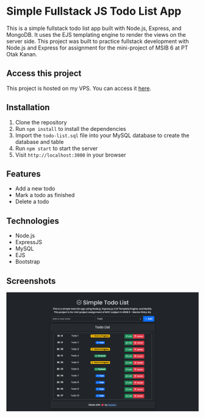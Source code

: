 # Simple Fullstack JS Todo List App
This is a simple fullstack todo list app built with Node.js, Express, and MongoDB. It uses the EJS templating engine to render the views on the server side. This project was built to practice fullstack development with Node.js and Express for assignment for the mini-project of MSIB 6 at PT Otak Kanan.

## Access this project
This project is hosted on my VPS. You can access it [here](https://todolist.faykarr.my.id/).

## Installation
1. Clone the repository
2. Run `npm install` to install the dependencies
3. Import the `todo-list.sql` file into your MySQL database to create the database and table
4. Run `npm start` to start the server
5. Visit `http://localhost:3000` in your browser

## Features
- Add a new todo
- Mark a todo as finished
- Delete a todo

## Technologies
- Node.js
- ExpressJS
- MySQL
- EJS
- Bootstrap

## Screenshots
![screenshot](./public/img/learn-mvc-js.png)